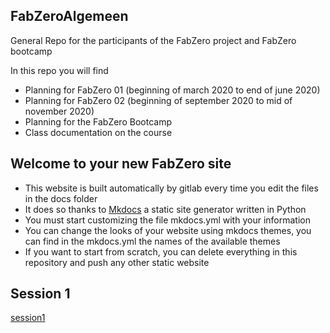 ## FabZeroAlgemeen

General Repo for the participants of the FabZero project and FabZero bootcamp

In this repo you will find

- Planning for FabZero 01 (beginning of march 2020 to end of june 2020)
- Planning for FabZero 02 (beginning of september 2020 to mid of november 2020)
- Planning for the FabZero Bootcamp
- Class documentation on the course



## Welcome to your new FabZero site

- This website is built automatically by gitlab every time you edit the files in the docs folder
- It does so thanks to [Mkdocs](https://mkdocs.org) a static site generator written in Python
- You must start customizing the file mkdocs.yml with your information
- You can change the looks of your website using mkdocs themes, you can find in the mkdocs.yml the names of the available themes
- If you want to start from scratch, you can delete everything in this repository and push any other static website

## Session 1
[session1](/KasraTabrizi/session1)
